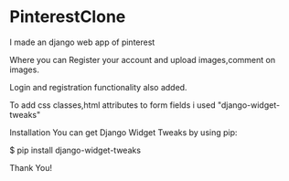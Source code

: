 # PinterestClone
I made an django web app of pinterest

Where you can Register your account and upload images,comment on images.

Login and registration functionality also added.

To add css classes,html attributes to form fields i used "django-widget-tweaks"

Installation
You can get Django Widget Tweaks by using pip:

$ pip install django-widget-tweaks




Thank You!
